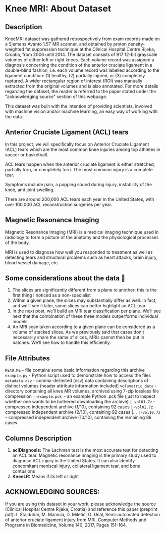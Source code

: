 # Knee MRI: About Dataset

## Description

KneeMRI dataset was gathered retrospectively from exam records made on a Siemens Avanto 1.5T MR scanner, and obtained by proton density-weighted fat suppression technique at the Clinical Hospital Centre Rijeka, Croatia, from 2006 until 2014. The dataset consists of 917 12-bit grayscale volumes of either left or right knees. Each volume record was assigned a diagnosis concerning the condition of the anterior cruciate ligament in a double-blind fashion, i.e. each volume record was labelled according to the ligament condition: (1) healthy, (2) partially injured, or (3) completely ruptured. A wider rectangular region of interest (ROI) was manually extracted from the original volumes and is also annotated. For more details regarding the dataset, the reader is referred to the paper stated under the "acknowledging source" section of this webpage.

This dataset was built with the intention of providing scientists, involved with machine vision and/or machine learning, an easy way of working with the data.

## Anterior Cruciate Ligament (ACL) tears

In this project, we will specifically focus on Anterior Cruciate Ligament (ACL) tears which are the most common knee injuries among top athletes in soccer or basketball.

ACL tears happen when the anterior cruciate ligament is either stretched, partially torn, or completely torn. The most common injury is a complete tear.

Symptoms include pain, a popping sound during injury, instability of the knee, and joint swelling.

There are around 200,000 ACL tears each year in the United States, with over 100,000 ACL reconstruction surgeries per year.

## Magnetic Resonance Imaging

Magnetic Resonance Imaging (MRI) is a medical imaging technique used in radiology to form a picture of the anatomy and the physiological processes of the body.

MRI is used to diagnose how well you responded to treatment as well as detecting tears and structural problems such as heart attacks, brain injury, blood vessel damage, etc.

## Some considerations about the data 🤔

1. The slices are significantly different from a plane to another: this is the first thing I noticed as a non-specialist
2. Within a given plane, the slices may substantially differ as well. In fact, and we’ll see it later, some slices can better highlight an ACL tear
3. In the next post, we’ll build an MRI tear classification per plane. We’ll see next that the combination of these three models outperforms individual models
4. An MRI scan taken according to a given plane can be considered as a volume of stacked slices. As we previously said that cases don’t necessarily share the same of slices, MRIs cannot then be put in batches. We’ll see how to handle this efficiently.

## File Attributes

`READ.ME` - file contains some basic information regarding this archive
`example.py` - Python script used to demonstrate how to access the files
`metadata.csv` - comma-delimited (csv) data containing descriptions of distinct volumes (header attribute information included)
`volumetric_data` - directory containing all knee MR volumes, archived using 7-zip lossless file compression
`|-example.pck `- an example Python .pck file (just to inspect whether one wants to be bothered downloading the archive)
`|-vol01.7z` - compressed independent archive (1/10), containing 92 cases
`|-vol02.7z` - compressed independent archive (2/10), containing 92 cases
|…
`|-vol10.7z` - compressed independent archive (10/10), containing the remaining 89 cases

## Columns Description

1. **aclDiagnosis:** The Lachman test is the most accurate test for detecting an ACL tear. Magnetic resonance imaging is the primary study used to diagnose ACL injury in the United States. It can also identify concomitant meniscal injury, collateral ligament tear, and bone contusions
2. **KneeLR:** Means if its left or right

## ACKNOWLEDGING SOURCES:

If you are using this dataset in your work, please acknowledge the source (Clinical Hospital Centre Rijeka, Croatia) and reference this paper (preprint pdf):
I. Štajduhar, M. Mamula, D. Miletić, G. Unal, Semi-automated detection of anterior cruciate ligament injury from MRI, Computer Methods and Programs in Biomedicine, Volume 140, 2017, Pages 151–164.